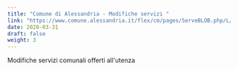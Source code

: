 ```yaml
---
title: "Comune di Alessandria - Modifiche servizi "
link: "https://www.comune.alessandria.it/flex/cm/pages/ServeBLOB.php/L/IT/IDPagina/2002"
date: 2020-03-31
draft: false
weight: 3
---
```


Modifiche servizi comunali offerti all'utenza
